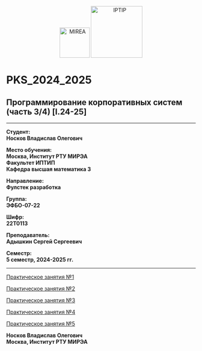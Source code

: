 
<p align="center">
  <img src="https://www.mirea.ru/upload/medialibrary/c1a/MIREA_Gerb_Colour.jpg" alt="MIREA" width="80"/>
  <img src="https://www.mirea.ru/upload/medialibrary/26c/FTI_colour.jpg" alt="IPTIP" width="137"/> 
</p>

# PKS_2024_2025
## Программирование корпоративных систем (часть 3/4) [I.24-25]

---

**Студент:**  
**Носков Владислав Олегович**  

**Место обучения:**  
**Москва, Институт РТУ МИРЭА**  
**Факультет ИПТИП**  
**Кафедра высшая математика 3**  

**Направление:**  
**Фулстек разработка**  

**Группа:**  
**ЭФБО-07-22**  

**Шифр:**  
**22Т0113**  

**Преподаватель:**  
**Адышкин Сергей Сергеевич**  

**Семестр:**  
**5 семестр, 2024-2025 гг.**

---

[Практическое занятия №1](https://github.com/vladnoskoff/PKS24-25/tree/PC1)

[Практическое занятия №2](https://github.com/vladnoskoff/PKS24-25/tree/PC2)

[Практическое занятия №3](https://github.com/vladnoskoff/PKS24-25/tree/PC3)

[Практическое занятия №4](https://github.com/vladnoskoff/PKS24-25/tree/PC4)

[Практическое занятия №5](https://github.com/vladnoskoff/PKS24-25/tree/PC5)
  
**Носков Владислав Олегович**  
**Москва, Институт РТУ МИРЭА** 
